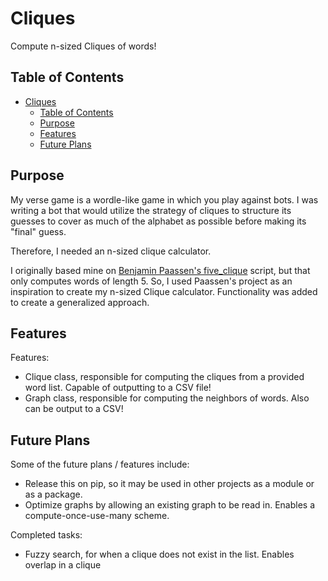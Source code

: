 # Cliques

Compute n-sized Cliques of words!

## Table of Contents

- [Cliques](#cliques)
  - [Table of Contents](#table-of-contents)
  - [Purpose](#purpose)
  - [Features](#features)
  - [Future Plans](#future-plans)

## Purpose

My verse game is a wordle-like game in which you play against bots. I was writing a bot that would utilize the strategy of cliques to structure its guesses to cover as much of the alphabet as possible before making its "final" guess.

Therefore, I needed an n-sized clique calculator.

I originally based mine on [Benjamin Paassen's five_clique](https://gitlab.com/bpaassen/five_clique) script, but that only computes words of length 5. So, I used Paassen's project as an inspiration to create my n-sized Clique calculator. Functionality was added to create a generalized approach.

## Features

Features:

- Clique class, responsible for computing the cliques from a provided word list. Capable of outputting to a CSV file!
- Graph class, responsible for computing the neighbors of words. Also can be output to a CSV!

## Future Plans

Some of the future plans / features include:

- Release this on pip, so it may be used in other projects as a module or as a package.
- Optimize graphs by allowing an existing graph to be read in. Enables a compute-once-use-many scheme.

Completed tasks:

- Fuzzy search, for when a clique does not exist in the list. Enables overlap in a clique
